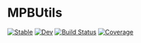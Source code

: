 # MPBUtils

[![Stable](https://img.shields.io/badge/docs-stable-blue.svg)](https://thchr.github.io/MPBUtils.jl/stable)
[![Dev](https://img.shields.io/badge/docs-dev-blue.svg)](https://thchr.github.io/MPBUtils.jl/dev)
[![Build Status](https://github.com/thchr/MPBUtils.jl/workflows/CI/badge.svg)](https://github.com/thchr/MPBUtils.jl/actions)
[![Coverage](https://codecov.io/gh/thchr/MPBUtils.jl/branch/master/graph/badge.svg)](https://codecov.io/gh/thchr/MPBUtils.jl)
